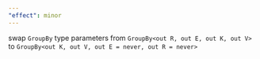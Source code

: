 ```yaml
---
"effect": minor
---
```


swap `GroupBy` type parameters from `GroupBy<out R, out E, out K, out V>` to `GroupBy<out K, out V, out E = never, out R = never>`
